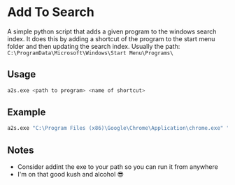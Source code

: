 # Add To Search
A simple python script that adds a given program to the windows search index. It does this by adding
a shortcut of the program to the start menu folder and then updating the search index. Usually the
path: `C:\ProgramData\Microsoft\Windows\Start Menu\Programs\`

## Usage
```bash
a2s.exe <path to program> <name of shortcut>
```

## Example
```bash
a2s.exe "C:\Program Files (x86)\Google\Chrome\Application\chrome.exe" "Google Chrome"
```

## Notes
- Consider addint the exe to your path so you can run it from anywhere
- I'm on that good kush and alcohol 😎

